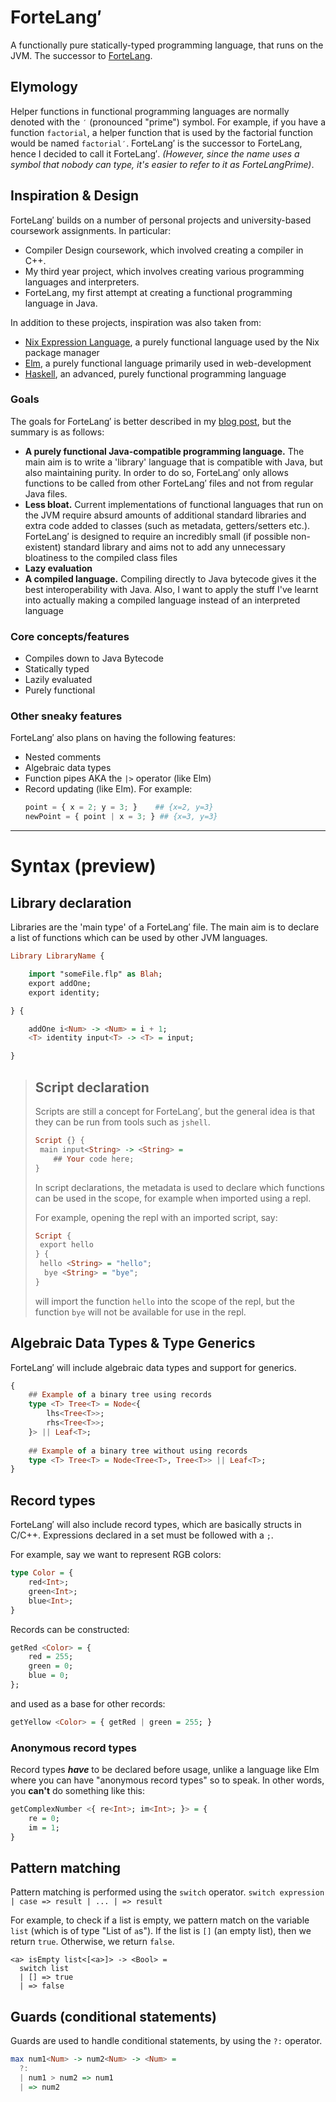 # ForteLang′
A functionally pure statically-typed programming language, that runs on the JVM. The successor to [ForteLang](https://github.com/JorelAli/ForteLang).

## Elymology

Helper functions in functional programming languages are normally denoted with the `′` (pronounced "prime") symbol. For example, if you have a function `factorial`, a helper function that is used by the factorial function would be named `factorial′`. ForteLang′ is the successor to ForteLang, hence I decided to call it ForteLang′. _(However, since the name uses a symbol that nobody can type, it's easier to refer to it as ForteLangPrime)_.

## Inspiration & Design

ForteLang′ builds on a number of personal projects and university-based coursework assignments. In particular:

- Compiler Design coursework, which involved creating a compiler in C++.
- My third year project, which involves creating various programming languages and interpreters.
- ForteLang, my first attempt at creating a functional programming language in Java.

In addition to these projects, inspiration was also taken from:

- [Nix Expression Language](https://nixos.wiki/wiki/Nix_Expression_Language), a purely functional language used by the Nix package manager
- [Elm](https://elm-lang.org), a purely functional language primarily used in web-development
- [Haskell](https://www.haskell.org/), an advanced, purely functional programming language

### Goals

The goals for ForteLang′ is better described in my [blog post](https://www.jorel.dev/blog/Making-A-Better-Programming-Language/#a-new-language-design), but the summary is as follows:

- **A purely functional Java-compatible programming language.** The main aim is to write a 'library' language that is compatible with Java, but also maintaining purity. In order to do so, ForteLang′ only allows functions to be called from other ForteLang′ files and not from regular Java files.
- **Less bloat.** Current implementations of functional languages that run on the JVM require absurd amounts of additional standard libraries and extra code added to classes (such as metadata, getters/setters etc.). ForteLang′ is designed to require an incredibly small (if possible non-existent) standard library and aims not to add any unnecessary bloatiness to the compiled class files
- **Lazy evaluation**
- **A compiled language.** Compiling directly to Java bytecode gives it the best interoperability with Java. Also, I want to apply the stuff I've learnt into actually making a compiled language instead of an interpreted language

### Core concepts/features

- Compiles down to Java Bytecode
- Statically typed
- Lazily evaluated
- Purely functional

### Other sneaky features

ForteLang′ also plans on having the following features:

- Nested comments
- Algebraic data types
- Function pipes AKA the `|>` operator (like Elm)
- Record updating (like Elm). For example:
  ```python
  point = { x = 2; y = 3; }    ## {x=2, y=3}
  newPoint = { point | x = 3; } ## {x=3, y=3}
  ```

-----

# Syntax (preview)

## Library declaration

Libraries are the 'main type' of a ForteLang′ file. The main aim is to declare a list of functions which can be used by other JVM languages.

```haskell
Library LibraryName {

    import "someFile.flp" as Blah;
    export addOne; 
	export identity;

} {

    addOne i<Num> -> <Num> = i + 1;
	<T> identity input<T> -> <T> = input;

}
```

> ## Script declaration
>
> Scripts are still a concept for ForteLang′, but the general idea is that they can be run from tools such as `jshell`.
>
> ```haskell
> Script {} {
>  main input<String> -> <String> =
> 	  ## Your code here;
> }
> ```
>
> In script declarations, the metadata is used to declare which functions can be used in the scope, for example when imported using a repl.
>
> For example, opening the repl with an imported script, say:
>
> ```haskell
> Script {
>  export hello
> } {
>  hello <String> = "hello";
> 	bye <String> = "bye";
> }
> ```
>
> will import the function `hello` into the scope of the repl, but the function `bye` will not be available for use in the repl.

## Algebraic Data Types & Type Generics

ForteLang′ will include algebraic data types and support for generics.

```haskell
{
    ## Example of a binary tree using records
    type <T> Tree<T> = Node<{
        lhs<Tree<T>>;
        rhs<Tree<T>>;
    }> || Leaf<T>;
    
    ## Example of a binary tree without using records
    type <T> Tree<T> = Node<Tree<T>, Tree<T>> || Leaf<T>;
}
```


## Record types

ForteLang′ will also include record types, which are basically structs in C/C++. Expressions declared in a set must be followed with a `;`. 

For example, say we want to represent RGB colors:

```haskell
type Color = {
    red<Int>;
    green<Int>;
    blue<Int>;
}
```

Records can be constructed:

```haskell
getRed <Color> = {
    red = 255;
    green = 0;
    blue = 0;
};
```

and used as a base for other records:

```haskell
getYellow <Color> = { getRed | green = 255; }
```

### Anonymous record types

Record types _**have**_ to be declared before usage, unlike a language like Elm where you can have "anonymous record types" so to speak. In other words, you **can't** do something like this:

```haskell
getComplexNumber <{ re<Int>; im<Int>; }> = {
    re = 0;
    im = 1;
}
```

## Pattern matching

Pattern matching is performed using the `switch` operator. `switch expression | case => result | ... | => result`

For example, to check if a list is empty, we pattern match on the variable `list` (which is of type "List of `a`s"). If the list is `[]` (an empty list), then we return `true`. Otherwise, we return `false`.

```
<a> isEmpty list<[<a>]> -> <Bool> =
  switch list 
  | [] => true 
  | => false
```

## Guards (conditional statements)

Guards are used to handle conditional statements, by using the `?:` operator.

```haskell
max num1<Num> -> num2<Num> -> <Num> =
  ?: 
  | num1 > num2 => num1
  | => num2
```
